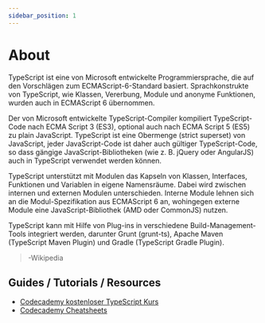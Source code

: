 ```yaml
---
sidebar_position: 1
---
```


# About

TypeScript ist eine von Microsoft entwickelte Programmiersprache, die auf den Vorschlägen zum ECMAScript-6-Standard basiert. Sprachkonstrukte von TypeScript, wie Klassen, Vererbung, Module und anonyme Funktionen, wurden auch in ECMAScript 6 übernommen.

Der von Microsoft entwickelte TypeScript-Compiler kompiliert TypeScript-Code nach ECMA Script 3 (ES3), optional auch nach ECMA Script 5 (ES5) zu plain JavaScript. TypeScript ist eine Obermenge (strict superset) von JavaScript, jeder JavaScript-Code ist daher auch gültiger TypeScript-Code, so dass gängige JavaScript-Bibliotheken (wie z. B. jQuery oder AngularJS) auch in TypeScript verwendet werden können.

TypeScript unterstützt mit Modulen das Kapseln von Klassen, Interfaces, Funktionen und Variablen in eigene Namensräume. Dabei wird zwischen internen und externen Modulen unterschieden. Interne Module lehnen sich an die Modul-Spezifikation aus ECMAScript 6 an, wohingegen externe Module eine JavaScript-Bibliothek (AMD oder CommonJS) nutzen.

TypeScript kann mit Hilfe von Plug-ins in verschiedene Build-Management-Tools integriert werden, darunter Grunt (grunt-ts), Apache Maven (TypeScript Maven Plugin) und Gradle (TypeScript Gradle Plugin).

> -Wikipedia

## Guides / Tutorials / Resources

- [Codecademy kostenloser TypeScript Kurs](https://www.google.com/url?sa=t&rct=j&q=&esrc=s&source=web&cd=&cad=rja&uact=8&ved=2ahUKEwiw_ZCw_bD1AhXq8rsIHXFbAh0QFnoECBIQAQ&url=https%3A%2F%2Fwww.codecademy.com%2Flearn%2Flearn-typescript&usg=AOvVaw3iJn4C83fm7IkW7VAQ0EvT)
- [Codecademy Cheatsheets](https://www.codecademy.com/learn/paths/learn-typescript/tracks/learn-typescript/modules/learn-typescript-types/cheatsheet)

